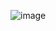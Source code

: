 ![image](https://user-images.githubusercontent.com/24764099/236996967-0f0dfe4b-db82-4e9b-b02e-c8e752e1f94d.png)
